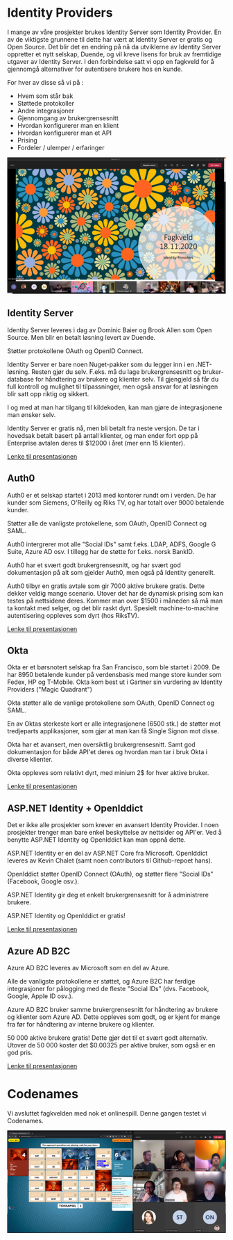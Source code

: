 # Identity Providers

I mange av våre prosjekter brukes Identity Server som Identity Provider. En av de viktigste grunnene til dette har vært at Identity Server er gratis og Open Source. Det blir det en endring på nå da utviklerne av Identity Server oppretter et nytt selskap, Duende, og vil kreve lisens for bruk av fremtidige utgaver av Identity Server. I den forbindelse satt vi opp en fagkveld for å gjennomgå alternativer for autentisere brukere hos en kunde.

For hver av disse så vi på :

- Hvem som står bak
- Støttede protokoller
- Andre integrasjoner
- Gjennomgang av brukergrensesnitt
- Hvordan konfigurerer man en klient
- Hvordan konfigurerer man et API
- Prising
- Fordeler / ulemper / erfaringer

![Fagkveld](https://github.com/novanet/fagkvelder/blob/master/docs/20201118/content/Presentasjon.png)

## Identity Server

Identity Server leveres i dag av Dominic Baier og Brook Allen som Open Source. Men blir en betalt løsning levert av Duende.

Støtter protokollene OAuth og OpenID Connect.

Identity Server er bare noen Nuget-pakker som du legger inn i en .NET-løsning. Resten gjør du selv. F.eks. må du lage brukergrensesnitt og bruker-database for håndtering av brukere og klienter selv. Til gjengjeld så får du full kontroll og mulighet til tilpassninger, men også ansvar for at løsningen blir satt opp riktig og sikkert.

I og med at man har tilgang til kildekoden, kan man gjøre de integrasjonene man ønsker selv.

Identity Server er gratis nå, men bli betalt fra neste versjon. De tar i hovedsak betalt basert på antall klienter, og man ender fort opp på Enterprise avtalen deres til $12000 i året (mer enn 15 klienter).

[Lenke til presentasjonen](https://github.com/novanet/fagkvelder/blob/master/docs/20201118/Content/IdentityServer.pdf)

## Auth0

Auth0 er et selskap startet i 2013 med kontorer rundt om i verden. De har kunder som Siemens, O'Reilly og Riks TV, og har totalt over 9000 betalende kunder.

Støtter alle de vanligste protokellene, som OAuth, OpenID Connect og SAML.

Auth0 intergrerer mot alle "Social IDs" samt f.eks. LDAP, ADFS, Google G Suite, Azure AD osv. I tillegg har de støtte for f.eks. norsk BankID.

Auth0 har et svært godt brukergrensesnitt, og har svært god dokumentasjon på alt som gjelder Auth0, men også på Identity generellt.

Auth0 tilbyr en gratis avtale som gir 7000 aktive brukere gratis. Dette dekker veldig mange scenario. Utover det har de dynamisk prising som kan testes på nettsidene deres. Kommer man over $1500 i måneden så må man ta kontakt med selger, og det blir raskt dyrt. Spesielt machine-to-machine autentisering oppleves som dyrt (hos RiksTV).

[Lenke til presentasjonen](https://github.com/novanet/fagkvelder/blob/master/docs/20201118/Content/Auth0.pdf)

## Okta

Okta er et børsnotert selskap fra San Francisco, som ble startet i 2009. De har 8950 betalende kunder på verdensbasis med mange store kunder som Fedex, HP og T-Mobile. Okta kom best ut i Gartner sin vurdering av Identity Providers ("Magic Quadrant")

Okta støtter alle de vanlige protokollene som OAuth, OpenID Connect og SAML.

En av Oktas sterkeste kort er alle integrasjonene (6500 stk.) de støtter mot tredjeparts applikasjoner, som gjør at man kan få Single Signon mot disse.

Okta har et avansert, men oversiktlig brukergrensesnitt. Samt god dokumentasjon for både API'et deres og hvordan man tar i bruk Okta i diverse klienter.

Okta oppleves som relativt dyrt, med minium 2$ for hver aktive bruker.

[Lenke til presentasjonen](https://github.com/novanet/fagkvelder/blob/master/docs/20201118/Content/Okta.pdf)

## ASP.NET Identity + OpenIddict

Det er ikke alle prosjekter som krever en avansert Identity Provider. I noen prosjekter trenger man bare enkel beskyttelse av nettsider og API'er. Ved å benytte ASP.NET Identity og OpenIddict kan man oppnå dette.

ASP.NET Identity er en del av ASP.NET Core fra Microsoft. OpenIddict leveres av Kevin Chalet (samt noen contributors til Github-repoet hans).

OpenIddict støtter OpenID Connect (OAuth), og støtter flere "Social IDs" (Facebook, Google osv.).

ASP.NET Identity gir deg et enkelt brukergrensesnitt for å administrere brukere.

ASP.NET Identity og OpenIddict er gratis!

[Lenke til presentasjonen](https://github.com/novanet/fagkvelder/blob/master/docs/20201118/Content/ASPIdentityOpeniddict.pdf)

## Azure AD B2C

Azure AD B2C leveres av Microsoft som en del av Azure.

Alle de vanligste protokollene er støttet, og Azure B2C har ferdige integrasjoner for pålogging med de fleste "Social IDs" (dvs. Facebook, Google, Apple ID osv.).

Azure AD B2C bruker samme brukergrensesnitt for håndtering av brukere og klienter som Azure AD. Dette oppleves som godt, og er kjent for mange fra før for håndtering av interne brukere og klienter.

50 000 aktive brukere gratis! Dette gjør det til et svært godt alternativ. Utover de 50 000 koster det $0.00325 per aktive bruker, som også er en god pris.

[Lenke til presentasjonen](https://github.com/novanet/fagkvelder/blob/master/docs/20201118/Content/AzureADB2C.pdf)

# Codenames

Vi avsluttet fagkvelden med nok et onlinespill. Denne gangen testet vi Codenames. 

![Fagkveld](https://github.com/novanet/fagkvelder/blob/master/docs/20201118/content/Sosialt.png)
